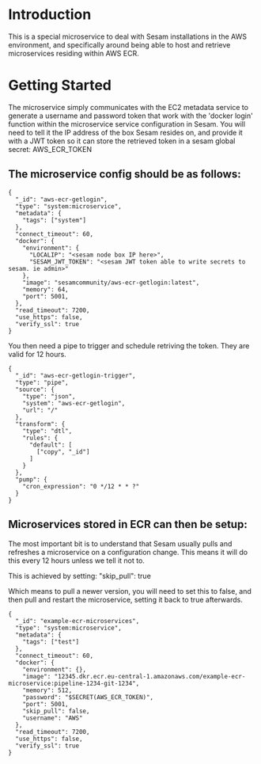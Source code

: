 # Introduction 
This is a special microservice to deal with Sesam installations in the AWS environment, and specifically around being able to host and retrieve microservices residing within AWS ECR.

# Getting Started
The microservice simply communicates with the EC2 metadata service to generate a username and password token that work with the 'docker login' function within the microservice service configuration in Sesam. You will need to tell it the IP address of the box Sesam resides on, and provide it with a JWT token so it can store the retrieved token in a sesam global secret: AWS_ECR_TOKEN

The microservice config should be as follows:
---------------------------------------------
```
{
  "_id": "aws-ecr-getlogin",
  "type": "system:microservice",
  "metadata": {
    "tags": ["system"]
  },
  "connect_timeout": 60,
  "docker": {
    "environment": {
      "LOCALIP": "<sesam node box IP here>",
      "SESAM_JWT_TOKEN": "<sesam JWT token able to write secrets to sesam. ie admin>"
    },
    "image": "sesamcommunity/aws-ecr-getlogin:latest",
    "memory": 64,
    "port": 5001,
  },
  "read_timeout": 7200,
  "use_https": false,
  "verify_ssl": true
}

```
You then need a pipe to trigger and schedule retriving the token. They are valid for 12 hours.
```
{
  "_id": "aws-ecr-getlogin-trigger",
  "type": "pipe",
  "source": {
    "type": "json",
    "system": "aws-ecr-getlogin",
    "url": "/"
  },
  "transform": {
    "type": "dtl",
    "rules": {
      "default": [
        ["copy", "_id"]
      ]
    }
  },
  "pump": {
    "cron_expression": "0 */12 * * ?"
  }
}
```

Microservices stored in ECR can then be setup:
---------------------------------------------
The most important bit is to understand that Sesam usually pulls and refreshes a microservice on a configuration change. This means it will do this every 12 hours unless we tell it not to.

This is achieved by setting: "skip_pull": true

Which means to pull a newer version, you will need to set this to false, and then pull and restart the microservice, setting it back to true afterwards.

```
{
  "_id": "example-ecr-microservices",
  "type": "system:microservice",
  "metadata": {
    "tags": ["test"]
  },
  "connect_timeout": 60,
  "docker": {
    "environment": {},
    "image": "12345.dkr.ecr.eu-central-1.amazonaws.com/example-ecr-microservice:pipeline-1234-git-1234",
    "memory": 512,
    "password": "$SECRET(AWS_ECR_TOKEN)",
    "port": 5001,
    "skip_pull": false,
    "username": "AWS"
  },
  "read_timeout": 7200,
  "use_https": false,
  "verify_ssl": true
}
```